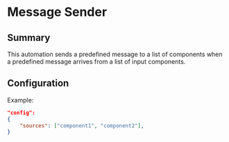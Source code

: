 # Message Sender

## Summary

This automation sends a predefined message to a list of components when a predefined message arrives from a list of input components.

## Configuration

Example:

```json
"config":
{
    "sources": ["component1", "component2"],
}
```
